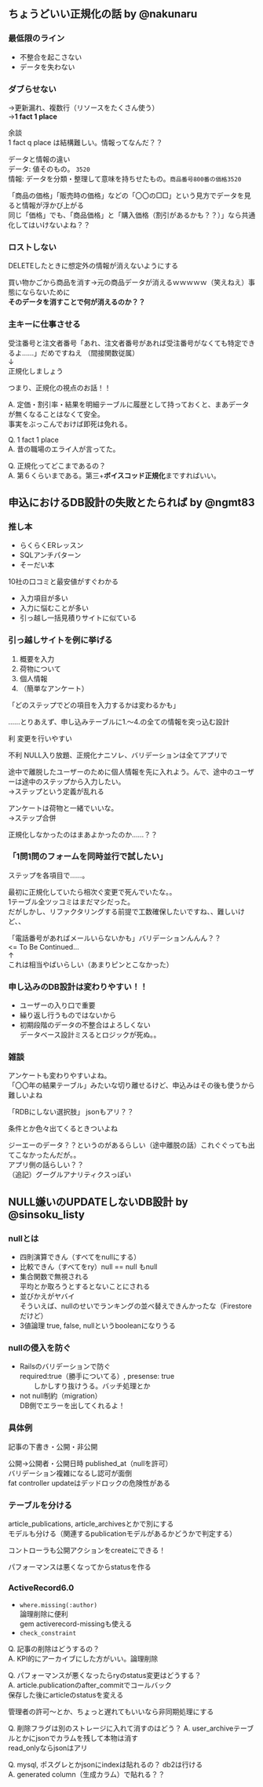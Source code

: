 ## ちょうどいい正規化の話 by @nakunaru

### 最低限のライン
- 不整合を起こさない
- データを失わない

### ダブらせない  
→更新漏れ、複数行（リソースをたくさん使う）  
→**1 fact 1 place**

余談  
1 fact q place は結構難しい。情報ってなんだ？？

データと情報の違い  
データ: 値そのもの。 `3520`  
情報: データを分類・整理して意味を持ちせたもの。`商品番号800番の価格3520`

「商品の価格」「販売時の価格」などの「〇〇の□□」という見方でデータを見ると情報が浮かび上がる  
同じ「価格」でも、「商品価格」と「購入価格（割引があるかも？？）」なら共通化してはいけないよね？？


### ロストしない

DELETEしたときに想定外の情報が消えないようにする

買い物かごから商品を消す→元の商品データが消えるｗｗｗｗｗ（笑えねえ）事態にならないために  
**そのデータを消すことで何が消えるのか？？**


### 主キーに仕事させる

受注番号と注文者番号「あれ、注文者番号があれば受注番号がなくても特定できるよ……」だめですねえ
（間接関数従属）  
↓  
正規化しましょう

つまり、正規化の視点のお話！！


A. 定価・割引率・結果を明細テーブルに履歴として持っておくと、まあデータが無くなることはなくて安全。  
事実をぶっこんでおけば即死は免れる。

Q. 1 fact 1 place  
A. 昔の職場のエライ人が言ってた。

Q. 正規化ってどこまであるの？  
A. 第６くらいまである。第三+**ボイスコッド正規化**まですればいい。


## 申込におけるDB設計の失敗とたられば by @ngmt83

### 推し本
- らくらくERレッスン
- SQLアンチパターン
- そーだい本

10社の口コミと最安値がすぐわかる
- 入力項目が多い
- 入力に悩むことが多い
- 引っ越し一括見積りサイトに似ている

### 引っ越しサイトを例に挙げる

1. 概要を入力
1. 荷物について
1. 個人情報
1. （簡単なアンケート）

「どのステップでどの項目を入力するかは変わるかも」

……とりあえず、申し込みテーブルに1.〜4.の全ての情報を突っ込む設計

利  変更を行いやすい

不利  NULL入り放題、正規化ナニソレ、バリデーションは全てアプリで

途中で離脱したユーザーのために個人情報を先に入れよう。んで、途中のユーザーは途中のステップから入力したい。  
→ステップという定義が乱れる

アンケートは荷物と一緒でいいな。  
→ステップ合併

正規化しなかったのはまあよかったのか……？？

### 「1問1問のフォームを同時並行で試したい」
ステップを各項目で……。

最初に正規化していたら相次ぐ変更で死んでいたな。。  
1テーブル全ツッコミはまだマシだった。  
だがしかし、リファクタリングする前提で工数確保したいですね、、難しいけど、、

「電話番号があればメールいらないかも」バリデーションんんん？？  
<= To Be Continued...  
↑  
これは相当やばいらしい（あまりピンとこなかった）


### 申し込みのDB設計は変わりやすい！！

- ユーザーの入り口で重要
- 繰り返し行うものではないから
- 初期段階のデータの不整合はよろしくない  
データベース設計ミスるとロジックが死ぬ。。


### 雑談

アンケートも変わりやすいよね。  
「〇〇年の結果テーブル」みたいな切り離せるけど、申込みはその後も使うから難しいよね

「RDBにしない選択肢」  jsonもアリ？？

条件とか色々出てくるときついよね

ジーエーのデータ？？というのがあるらしい（途中離脱の話）これぐぐっても出てこなかったんだが。。  
アプリ側の話らしい？？  
（追記）グーグルアナリティクスっぽい


## NULL嫌いのUPDATEしないDB設計 by @sinsoku_listy

### nullとは

- 四則演算できん（すべてをnullにする）
- 比較できん（すべてをry）null == null もnull
- 集合関数で無視される  
平均とか取ろうとするとないことにされる
- 並びかえがヤバイ  
そういえば、nullのせいでランキングの並べ替えできんかったな（Firestoreだけど）
- 3値論理  true, false, nullというbooleanになりうる

### nullの侵入を防ぐ

- Railsのバリデーションで防ぐ  
required:true（勝手についてる）, presense: true  
　　しかしすり抜けうる。バッチ処理とか
- not null制約（migration）  
DB側でエラーを出してくれるよ！

### 具体例

記事の下書き・公開・非公開

公開→公開者・公開日時  published_at（nullを許可）  
バリデーション複雑になるし認可が面倒  
fat controller updateはデッドロックの危険性がある

### テーブルを分ける

article_publications, article_archivesとかで別にする  
モデルも分ける（関連するpublicationモデルがあるかどうかで判定する）

コントローラも公開アクションをcreateにできる！

パフォーマンスは悪くなってからstatusを作る

### ActiveRecord6.0

- `where.missing(:author)`  
論理削除に便利  
gem activerecord-missingも使える
- `check_constraint`

Q. 記事の削除はどうするの？  
A. KPI的にアーカイブにした方がいい。論理削除

Q. パフォーマンスが悪くなったらryのstatus変更はどうする？  
A. article.publicationのafter_commitでコールバック  
保存した後にarticleのstatusを変える

管理者の許可〜とか、ちょっと遅れてもいいなら非同期処理にする

Q. 削除フラグは別のストレージに入れて消すのはどう？
A. user_archiveテーブルとかにjsonでカラムを残して本物は消す  
read_onlyならjsonはアリ

Q. mysql, ポスグレとかjsonにindexは貼れるの？ db2は行ける  
A. generated column（生成カラム）で貼れる？？


